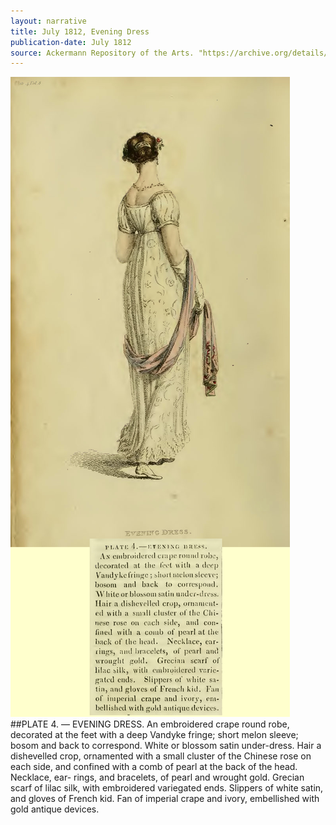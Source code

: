 ```yaml
---
layout: narrative
title: July 1812, Evening Dress
publication-date: July 1812
source: Ackermann Repository of the Arts. "https://archive.org/details/repositoryofarts812acke"
---
```



![Alt](captioned/1812-07-ack-evening-emb-crape.jpg "Ackermann: July 1812, Evening Dress")
##PLATE 4. — EVENING DRESS.
An embroidered crape round robe, decorated at the feet with a deep
Vandyke fringe; short melon sleeve; bosom and back to correspond.
White or blossom satin under-dress. Hair a dishevelled crop, ornamented with a small cluster of the Chinese rose on each side, and confined with a comb of pearl at the back of the head. Necklace, ear-
rings, and bracelets, of pearl and wrought gold. Grecian scarf of
lilac silk, with embroidered variegated ends. Slippers of white satin, and gloves of French kid. Fan of imperial crape and ivory, embellished with gold antique devices.
